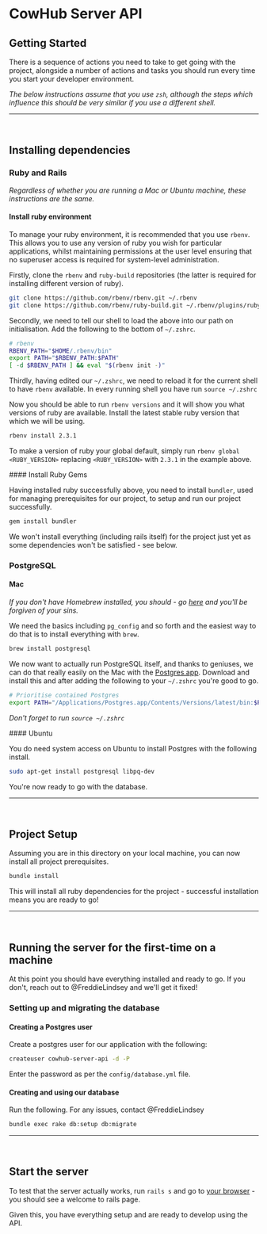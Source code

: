 # CowHub Server API

<!-- This README would normally document whatever steps are necessary to get the
application up and running.

Things you may want to cover:

* Ruby version

* System dependencies

* Configuration

* Database creation

* Database initialization

* How to run the test suite

* Services (job queues, cache servers, search engines, etc.)

* Deployment instructions -->

## Getting Started

There is a sequence of actions you need to take to get going with the project, alongside a number of actions and tasks you should run every time you start your developer environment.

_The below instructions assume that you use `zsh`, although the steps which influence this should be very similar if you use a different shell._

---
<br>

## Installing dependencies

### Ruby and Rails

_Regardless of whether you are running a Mac or Ubuntu machine, these instructions are the same._

#### Install ruby environment

To manage your ruby environment, it is recommended that you use `rbenv`. This allows you to use any version of ruby you wish for particular applications, whilst maintaining permissions at the user level ensuring that no superuser access is required for system-level administration.

Firstly, clone the `rbenv` and `ruby-build` repositories (the latter is required for installing different version of ruby).

```bash
git clone https://github.com/rbenv/rbenv.git ~/.rbenv
git clone https://github.com/rbenv/ruby-build.git ~/.rbenv/plugins/ruby-build
```

Secondly, we need to tell our shell to load the above into our path on initialisation. Add the following to the bottom of `~/.zshrc`.

```bash
# rbenv
RBENV_PATH="$HOME/.rbenv/bin"
export PATH="$RBENV_PATH:$PATH"
[ -d $RBENV_PATH ] && eval "$(rbenv init -)"
```

Thirdly, having edited our `~/.zshrc`, we need to reload it for the current shell to have `rbenv` available. In every running shell you have run `source ~/.zshrc`

Now you should be able to run `rbenv versions` and it will show you what versions of ruby are available. Install the latest stable ruby version that which we will be using.

```bash
rbenv install 2.3.1
```

To make a version of ruby your global default, simply run `rbenv global <RUBY_VERSION>` replacing `<RUBY_VERSION>` with `2.3.1` in the example above.

#### Install Ruby Gems

Having installed ruby successfully above, you need to install `bundler`, used for managing prerequisites for our project, to setup and run our project successfully.

```bash
gem install bundler
```

We won't install everything (including rails itself) for the project just yet as some dependencies won't be satisfied - see below.

### PostgreSQL

#### Mac

_If you don't have Homebrew installed, you should - go [here](https://brew.sh) and you'll be forgiven of your sins._

We need the basics including `pg_config` and so forth and the easiest way to do that is to install everything with `brew`.

```bash
brew install postgresql
```

We now want to actually run PostgreSQL itself, and thanks to geniuses, we can do that really easily on the Mac with the [Postgres.app](http://postgresapp.com/). Download and install this and after adding the following to your `~/.zshrc` you're good to go.

```bash
# Prioritise contained Postgres
export PATH="/Applications/Postgres.app/Contents/Versions/latest/bin:$PATH"
```

_Don't forget to run `source ~/.zshrc`_

#### Ubuntu

You do need system access on Ubuntu to install Postgres with the following install.

```bash
sudo apt-get install postgresql libpq-dev
```

You're now ready to go with the database.

---
<br>

## Project Setup

Assuming you are in this directory on your local machine, you can now install all project prerequisites.

```bash
bundle install
```

This will install all ruby dependencies for the project - successful installation means you are ready to go!

---
<br>

## Running the server for the first-time on a machine

At this point you should have everything installed and ready to go. If you don't, reach out to @FreddieLindsey and we'll get it fixed!

### Setting up and migrating the database

#### Creating a Postgres user

Create a postgres user for our application with the following:

```bash
createuser cowhub-server-api -d -P
```

Enter the password as per the `config/database.yml` file.

#### Creating and using our database

Run the following. For any issues, contact @FreddieLindsey

```bash
bundle exec rake db:setup db:migrate
```

---
<br>

## Start the server

To test that the server actually works, run `rails s` and go to [your browser](http://localhost:3000) - you should see a welcome to rails page.

Given this, you have everything setup and are ready to develop using the API.
